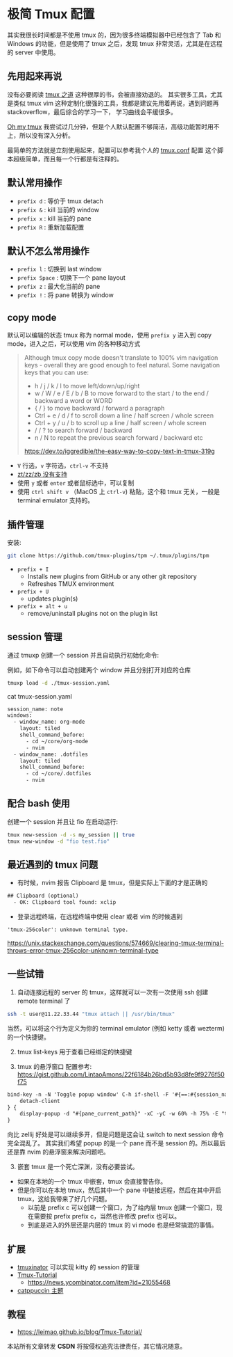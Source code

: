 # 极简 Tmux 配置

其实我很长时间都是不使用 tmux 的，因为很多终端模拟器中已经包含了 Tab 和 Windows 的功能，但是使用了 tmux 之后，发现 tmux 非常灵活，尤其是在远程的 server 中使用。

## 先用起来再说
没有必要阅读 [tmux 之道](https://leanpub.com/the-tao-of-tmux/read) 这种很厚的书，会被直接劝退的。
其实很多工具，尤其是类似 tmux vim 这种定制化很强的工具，我都是建议先用着再说，遇到问题再 stackoverflow，最后综合的学习一下，
学习曲线会平缓很多。

[Oh my tmux](https://github.com/gpakosz/.tmux) 我尝试过几分钟，但是个人默认配置不够简洁，高级功能暂时用不上，所以没有深入分析。

最简单的方法就是立刻使用起来，配置可以参考我个人的 [tmux.conf](https://github.com/Martins3/My-Linux-Config/blob/master/scripts/tmux.conf) 配置
这个脚本超级简单，而且每一个行都是有注释的。

## 默认常用操作
- `prefix d` : 等价于 tmux detach
- `prefix &` : kill 当前的 window
- `prefix x` : kill 当前的 pane
- `prefix R` : 重新加载配置

## 默认不怎么常用操作
- `prefix l` : 切换到 last window
- `prefix Space` : 切换下一个 pane layout
- `prefix z` : 最大化当前的 pane
- `prefix !` : 将 pane 转换为 window

## copy mode
默认可以编辑的状态 tmux 称为 normal mode，使用 `prefix y` 进入到 copy mode，进入之后，可以使用 vim 的各种移动方式

> Although tmux copy mode doesn't translate to 100% vim navigation keys - overall they are good enough to feel natural. Some navigation keys that you can use:
> - h / j / k / l to move left/down/up/right
> - w / W / e / E / b / B to move forward to the start / to the end / backward a word or WORD
> - { / } to move backward / forward a paragraph
> - Ctrl + e / d / f to scroll down a line / half screen / whole screen
> - Ctrl + y / u / b to scroll up a line / half screen / whole screen
> - / / ? to search forward / backward
> - n / N to repeat the previous search forward / backward
> etc
>
>  https://dev.to/iggredible/the-easy-way-to-copy-text-in-tmux-319g

- `V` 行选，`v` 字符选，`ctrl-v` 不支持
- [zt/zz/zb 没有支持](https://www.reddit.com/r/tmux/comments/5yoh1q/is_there_a_hack_to_have_vi_ztzzzb_in_copy_mode/)
- 使用 `y` 或者 `enter` 或者鼠标选中，可以复制
- 使用 `ctrl shift v` （MacOS 上 `ctrl-v`) 粘贴，这个和 tmux 无关，一般是 terminal emulator 支持的。

## 插件管理

安装:
```sh
git clone https://github.com/tmux-plugins/tpm ~/.tmux/plugins/tpm
```

- `prefix + I`
  - Installs new plugins from GitHub or any other git repository
  - Refreshes TMUX environment
- `prefix + U`
  - updates plugin(s)
- `prefix + alt + u`
  - remove/uninstall plugins not on the plugin list

## session 管理

通过 tmuxp 创建一个 session 并且自动执行初始化命令:

例如，如下命令可以自动创建两个 window 并且分别打开对应的仓库
```sh
tmuxp load -d ./tmux-session.yaml
```

cat tmux-session.yaml
```txt
session_name: note
windows:
  - window_name: org-mode
    layout: tiled
    shell_command_before:
      - cd ~/core/org-mode
      - nvim
  - window_name: .dotfiles
    layout: tiled
    shell_command_before:
      - cd ~/core/.dotfiles
      - nvim
```
## 配合 bash 使用

创建一个 session 并且让 fio 在启动运行:
```sh
tmux new-session -d -s my_session || true
tmux new-window -d "fio test.fio"
```

## 最近遇到的 tmux 问题
- 有时候，nvim 报告 Clipboard 是 tmux，但是实际上下面的才是正确的
```txt
## Clipboard (optional)
  - OK: Clipboard tool found: xclip
```
- 登录远程终端，在远程终端中使用 clear 或者 vim 的时候遇到
```txt
'tmux-256color': unknown terminal type.
```
https://unix.stackexchange.com/questions/574669/clearing-tmux-terminal-throws-error-tmux-256color-unknown-terminal-type

## 一些试错

1. 自动连接远程的 server 的 tmux，这样就可以一次有一次使用 ssh 创建 remote terminal 了
```sh
ssh -t user@11.22.33.44 "tmux attach || /usr/bin/tmux"
```
当然，可以将这个行为定义为你的 terminal emulator (例如 ketty 或者 wezterm)的一个快捷键。

2. tmux list-keys 用于查看已经绑定的快捷键

2. tmux 的悬浮窗口
配置参考: https://gist.github.com/LintaoAmons/22f6184b26bd5b93d8fe9f9276f50f75
```txt
bind-key -n -N 'Toggle popup window' C-h if-shell -F '#{==:#{session_name},popup}' {
    detach-client
} {
    display-popup -d "#{pane_current_path}" -xC -yC -w 60% -h 75% -E "tmux attach-session -t popup || tmux new-session -s popup"
}
```
向比 zellij 好处是可以继续多开，但是问题是这会让 switch to next session 命令完全混乱了。
其实我们希望 popup 的是一个 pane 而不是 session 的。所以最后还是靠 nvim 的悬浮窗来解决问题吧。

3. 嵌套 tmux 是一个死亡深渊，没有必要尝试。
  - 如果在本地的一个 tmux 中嵌套，tmux 会直接警告你。
  - 但是你可以在本地 tmux，然后其中一个 pane 中链接远程，然后在其中开启 tmux，这给我带来了好几个问题。
    - 以前是 prefix c 可以创建一个窗口，为了给内层 tmux 创建一个窗口，现在需要按 prefix prefix c，当然也许修改 prefix 也可以。
    - 到底是进入的外层还是内层的 tmux 的 vi mode 也是经常搞混的事情。

## 扩展
- [tmuxinator](https://github.com/tmuxinator/tmuxinator) 可以实现 kitty 的 session 的管理
- [Tmux-Tutorial](https://leimao.github.io/blog/Tmux-Tutorial/)
  - https://news.ycombinator.com/item?id=21055468
- [catppuccin 主题](https://github.com/catppuccin/tmux)

## 教程
- https://leimao.github.io/blog/Tmux-Tutorial/

<script src="https://giscus.app/client.js"
        data-repo="Martins3/My-Linux-Config"
        data-repo-id="MDEwOlJlcG9zaXRvcnkyMTUwMDkyMDU="
        data-category="General"
        data-category-id="MDE4OkRpc2N1c3Npb25DYXRlZ29yeTMyODc0NjA5"
        data-mapping="pathname"
        data-reactions-enabled="1"
        data-emit-metadata="0"
        data-input-position="bottom"
        data-theme="light"
        data-lang="en"
        crossorigin="anonymous"
        async>
</script>

本站所有文章转发 **CSDN** 将按侵权追究法律责任，其它情况随意。
